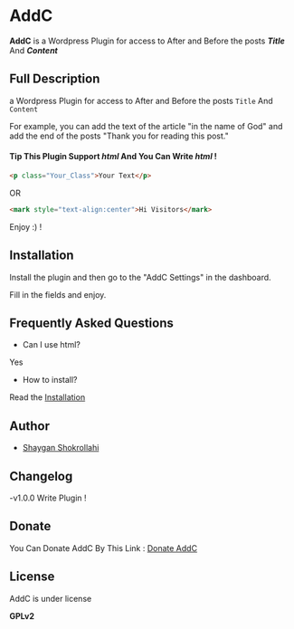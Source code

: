 # AddC

**AddC** is a Wordpress Plugin for access to After and Before the posts **_Title_** And **_Content_**

## Full Description

a Wordpress Plugin for access to After and Before the posts `Title` And `Content`

For example, you can add the text of the article "in the name of God" and add the end of the posts "Thank you for reading this post."

#### **Tip** This Plugin Support _html_ And You Can Write _html_ !


```html
<p class="Your_Class">Your Text</p>
```

OR

```html
<mark style="text-align:center">Hi Visitors</mark>
```

Enjoy :) !

## Installation

Install the plugin and then go to the "AddC Settings" in the dashboard.

Fill in the fields and enjoy.

## Frequently Asked Questions

- Can I use html?

Yes

- How to install?

Read the [Installation](https://github.com/sh-sh-dev/AddC#Installation)

## Author

+ [Shaygan Shokrollahi](https://github.com/sh-sh-dev)

## Changelog

-v1.0.0
Write Plugin !

## Donate

You Can Donate AddC By This Link : [Donate AddC](https://zarinp.al/@shaygan)

## License

AddC is under license

**GPLv2**
